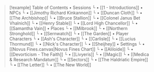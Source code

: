 > [!example] Table of Contents
> • Sessions
> └ • [[1 - Introductions]]
> • NPCs
> └ • [[Jimothy Richard Kinkannon]]
> └ • [[Duncan Cloth]]
> └ • [[The Archbishop]]
> └ • [[Bruce Stallion]]
> └ • [[Colonel Janus Bet Vhalnich]]
> └ • [[Henry Stable]]
> └ • [[Lord High Chancellor]]
> └ • [[Samantha Vain]]
> • Places
> └ • [[Milbrook]]
> └ • [[Northern Stronghold]]
> └ • [[Sernwatch]]
> └ • [[The Garden]]
> • Player Characters
> └ • [[Ash's Character]]
> └ • [[Carlisle]]
> └ • [[Lucius Thormund]]
> └ • [[Nick's Character]]
> └ • [[Sheijhey]]
> • Settings
> └ • [[Novus Fines.canvas|Novus Fines Chart]]
> └ • [[Aliloide]]
> └ • [[Devorticism - The Faith]]
> └ • [[Livyeris]]
> └ • [[Magic]]
> └ • [[Medica & Research Mandatum]]
> └ • [[Sectors]]
> └ • [[The Haldriatic Empire]]
> └ • [[The Letter]]
> └ • [[The New World]]
